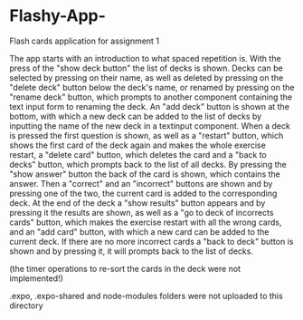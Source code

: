 # Flashy-App-
Flash cards application for assignment 1


The app starts with an introduction to what spaced repetition is.
With the press of the "show deck button" the list of decks is shown.
Decks can be selected by pressing on their name, as well as deleted by pressing on the "delete deck" button below the deck's name, or renamed by pressing on the "rename deck" button, which prompts to another component containing the text input form to renaming the deck.
An "add deck" button is shown at the bottom, with which a new deck can be added to the list of decks by inputting the name of the new deck in a textinput component.
When a deck is pressed the first question is shown, as well as a "restart" button, which shows the first card of the deck again and makes the whole exercise restart, a "delete card" button, which deletes the card and a "back to decks" button, which prompts back to the list of all decks.
By pressing the "show answer" button the back of the card is shown, which contains the answer.
Then a "correct" and an "incorrect" buttons are shown and by pressing one of the two, the current card is added to the corresponding deck.
At the end of the deck a "show results" button appears and by pressing it the results are shown, as well as a "go to deck of incorrects cards" button, which makes the exercise restart with all the wrong cards, and an "add card" button, with which a new card can be added to the current deck.
If there are no more incorrect cards a "back to deck" button is shown and by pressing it, it will prompts back to the list of decks.

(the timer operations to re-sort the cards in the deck were not implemented!)

.expo, .expo-shared and node-modules folders were not uploaded to this directory
